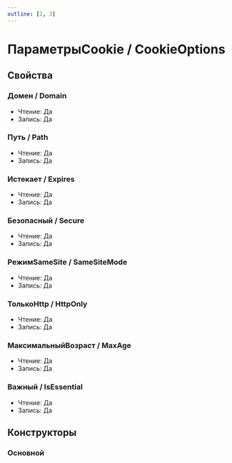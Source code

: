 ```yaml
---
outline: [2, 3]
---
```


# ПараметрыCookie / CookieOptions


## Свойства


### Домен / Domain

* Чтение: Да
* Запись: Да

### Путь / Path

* Чтение: Да
* Запись: Да

### Истекает / Expires

* Чтение: Да
* Запись: Да

### Безопасный / Secure

* Чтение: Да
* Запись: Да

### РежимSameSite / SameSiteMode

* Чтение: Да
* Запись: Да

### ТолькоHttp / HttpOnly

* Чтение: Да
* Запись: Да

### МаксимальныйВозраст / MaxAge

* Чтение: Да
* Запись: Да

### Важный / IsEssential

* Чтение: Да
* Запись: Да

## Конструкторы


### Основной

